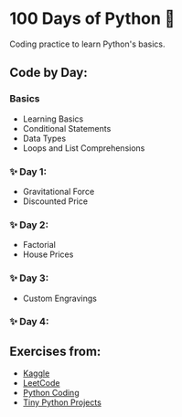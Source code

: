 # 100 Days of Python 🐍
Coding practice to learn Python's basics.

## Code by Day:
### Basics
- Learning Basics 
- Conditional Statements
- Data Types
- Loops and List Comprehensions

### ✨ Day 1:
- Gravitational Force
- Discounted Price
### ✨ Day 2:
- Factorial
- House Prices
### ✨ Day 3:
- Custom Engravings
### ✨ Day 4:

## Exercises from:
- [Kaggle](https://www.kaggle.com/learn)
- [LeetCode](https://leetcode.com)
- [Python Coding](https://youtube.com/playlist?list=PLeLGx0BaYD6Zr_3ReRhyZHLoO35uEVmcJ&si=hq5QaU2K9G_FsDOC)
- [Tiny Python Projects](https://tinypythonprojects.com/#/)